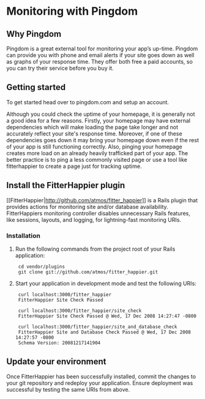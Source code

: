 # Monitoring with Pingdom

## Why Pingdom

Pingdom is a great external tool for monitoring your app’s up-time. Pingdom can provide you with phone and email alerts if your site goes down as well as graphs of your response time. They offer both free a paid accounts, so you can try their service before you buy it.

## Getting started 

To get started head over to pingdom.com and setup an account.

Although you could check the uptime of your homepage, it is generally not a good idea for a few reasons. Firstly, your homepage may have external dependencies which will make loading the page take longer and not accurately reflect your site's response time. Moreover, if one of these dependencies goes down it may bring your homepage down even if the rest of your app is still functioning correctly. Also, pinging your homepage creates more load on an already heavily trafficked part of your app. The better practice is to ping a less commonly visited page or use a tool like fitterhappier to create a page just for tracking uptime. 


## Install the FitterHappier plugin

[[FitterHappier|http://github.com/atmos/fitter_happier]] is a Rails plugin that provides actions for monitoring site and/or database availability. FitterHappiers monitoring controller disables unnecessary Rails features, like sessions, layouts, and logging, for lightning-fast monitoring URIs.

### Installation

1. Run the following commands from the project root of your Rails application:

        cd vendor/plugins
        git clone git://github.com/atmos/fitter_happier.git

2. Start your application in development mode and test the following URIs:

        curl localhost:3000/fitter_happier
        FitterHappier Site Check Passed

        curl localhost:3000/fitter_happier/site_check
        FitterHappier Site Check Passed @ Wed, 17 Dec 2008 14:27:47 -0800

        curl localhost:3000/fitter_happier/site_and_database_check
        FitterHappier Site and Database Check Passed @ Wed, 17 Dec 2008 14:27:57 -0800
        Schema Version: 20081217141904


## Update your environment

Once FitterHappier has been successfully installed, commit the changes to your git repository 
and redeploy your application. Ensure deployment was successful by testing the same URIs from above.

